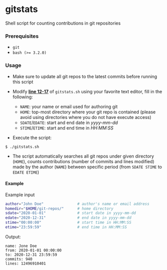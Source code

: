 # gitstats

Shell script for counting contributions in git repositories

### Prerequisites

- `git`
- `bash (>= 3.2.0)`

### Usage

- Make sure to update all git repos to the latest commits before running this script

- Modify [**line 12-17**](gitstats.sh#L12-L17) of `gitstats.sh` using your favorite text editor, fill in the following:
    - `NAME`: your name or email used for authoring git
    - `HOME`: top-most directory where your git repo is contained (please avoid using directories where you do not have execute access)
    - `SDATE`/`EDATE`: start and end date in _yyyy-mm-dd_
    - `STIME`/`ETIME`: start and end time in _HH:MM:SS_

- Execute the script:

```console
$ ./gitstats.sh
```

- The script automatically searches all git repos under given directory (`HOME`), counts contributions (number of commits and lines modified) made by the author (`NAME`) between specific period (from `SDATE STIME` to `EDATE ETIME`)

#### Example

Example input

```sh
author="John Doe"               # author's name or email address
homedir="$HOME/git-repos/"      # home directory
sdate="2020-01-01"              # start date in yyyy-mm-dd
edate="2020-12-31"              # end date in yyyy-mm-dd
stime="00:00:00"                # start time in HH:MM:SS
etime="23:59:59"                # end time in HH:MM:SS
```

Output:

```console
name: Jone Doe
from: 2020-01-01 00:00:00
to: 2020-12-31 23:59:59
commits: 940
lines: 12496910401
```